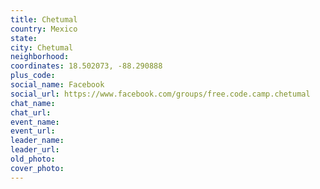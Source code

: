 ```yaml
---
title: Chetumal
country: Mexico
state: 
city: Chetumal
neighborhood: 
coordinates: 18.502073, -88.290888
plus_code:
social_name: Facebook
social_url: https://www.facebook.com/groups/free.code.camp.chetumal
chat_name:
chat_url:
event_name:
event_url:
leader_name:
leader_url:
old_photo: 
cover_photo:
---
```

